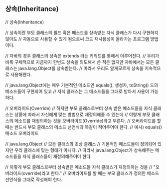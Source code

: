 ## 상속(Inheritance)

// 상속(Inheritance)

// 상속이란 부모 클래스의 필드 혹은 메소드를 상속받는 자식 클래스가 다시 구현하지 않아도
// 자동으로 사용할 수 있게 됨으로써 코드 재사용성이 올라가는 프로그램 방법이다.

// 자바의 경우 클래스의 상속은 extends 라는 키워드를 통해서 이루어진다.
// 우리가 비록 구체적으로 지금까지 한번도 상속을 의도해서 쓴 적은 없지만 자바에서는 모든 클래스는 java.lang.Object를 상속받는다.
// 따라서 우리도 알게모르게 상속을 지속적으로 사용해왔다.

// java.lang.Object에는 매우 기본적인 메소드인 equals(), 생성자, toString() 드의 메소드들이 구현되어 있고
// 자식 클래스는 그 메소드들을 그대로 받아서 사용이 가능하다.

// 오버라이드(Override)
// 하지만 부모 클래스로부터 상속 받은 메소드들을 자식 클래스는 상황에 따라서 자신에게 맞는 방법으로 재정의해줄 수 있는데
// 이렇게 부모 클래스의 메소드를 재정의하는 것을 오버라이드(Override)라고 부른다.
// 오버라이드를 할 때는 반드시 부모 클래스의 메소드 선언식과 똑같이 적어주어야 한다.
// 예시) equals() 메소드 오버라이드

// java.lang.Object
// 모든 클래스의 조상 클래스
// 기본적인 메소드들이 정의되어 있지만 우리 클래스에 맞는 형태가 아니다.
// 따라서 java.lang.Object가 상속해주는 메소드들을 자식 클래스들이 재정의해주어야 한다.

// 이렇게 부모 클래스로부터 상속받은 메소드들 자식 클래스가 재정의하는 것을
// "오버라이드(override)라고 한다."
// 오버라이드를 할 때는 부모 클래스가 정의한 메소드 선언식을 그대로 작성해야 한다.
